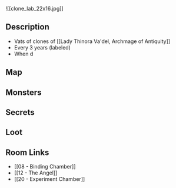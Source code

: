 ![[clone_lab_22x16.jpg]]
## Description

* Vats of clones of [[Lady Thinora Va'del, Archmage of Antiquity]]
* Every 3 years (labeled)
* When d

## Map

## Monsters



## Secrets

## Loot

## Room Links

*  [[08 - Binding Chamber]]
*  [[12 - The Angel]]
*  [[20 - Experiment Chamber]]